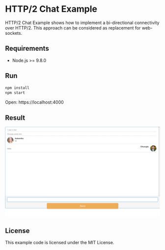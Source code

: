 # HTTP/2 Chat Example

HTTP/2 Chat Example shows how to implement a bi-directional connectivity over HTTP/2.
This approach can be considered as replacement for web-sockets.

## Requirements
- Node.js >= 9.8.0

## Run

```sh
npm install
npm start
```

Open: https://localhost:4000

## Result

![HTTP/2 chat](/screenshot.png)


## License

This example code is licensed under the MIT License.
